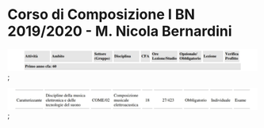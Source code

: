 Corso di Composizione I BN 2019/2020 - M. Nicola Bernardini
==========

<img src="https://github.com/SMERM/BN-Velitchkova/blob/master/Programma%20di%20studi/intestazione.jpeg" length="1400">;

<img src="https://github.com/SMERM/BN-Velitchkova/blob/master/Programma%20di%20studi/composizione_IBN.jpeg" length="600">;
